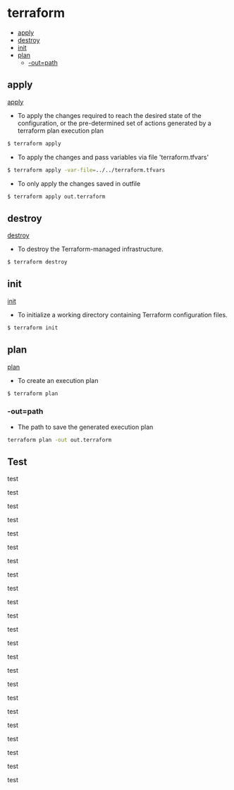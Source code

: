 # terraform

- [apply](#apply)
- [destroy](#destroy)
- [init](#init)
- [plan](#plan)
    - [-out=path](#out=path)





## apply
[apply](https://www.terraform.io/docs/commands/apply.html)

- To apply the changes required to reach the desired state of the configuration, 
or the pre-determined set of actions generated by a terraform plan execution plan
```bash
$ terraform apply
```

- To apply the changes and pass variables via file 'terraform.tfvars'
```bash
$ terraform apply -var-file=../../terraform.tfvars
```

- To only apply the changes saved in outfile

```bash
$ terraform apply out.terraform
```

## destroy
[destroy](https://www.terraform.io/docs/commands/destroy.html)

- To destroy the Terraform-managed infrastructure.
```bash
$ terraform destroy
```

## init
[init](https://www.terraform.io/docs/commands/init.html)

- To initialize a working directory containing Terraform configuration files.
```bash
$ terraform init
```

## plan
[plan](https://www.terraform.io/docs/commands/plan.html)

- To create an execution plan
```bash
$ terraform plan
```
### -out=path

- The path to save the generated execution plan
```bash
terraform plan -out out.terraform
```



## Test
test

test

test

test

test

test

test

test

test

test

test

test

test

test

test

test

test

test

test

test

test

test

test






